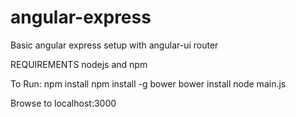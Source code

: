 # angular-express
Basic angular express setup with angular-ui router

REQUIREMENTS
nodejs and npm

To Run:
npm install
npm install -g bower
bower install
node main.js

Browse to localhost:3000

